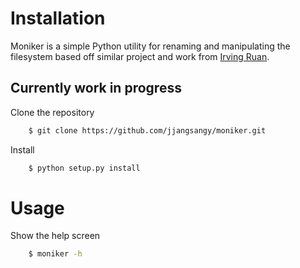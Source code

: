 # Installation

Moniker is a simple Python utility for renaming and manipulating the filesystem based
off similar project and work from [Irving Ruan](https://github.com/irvingruan/Moniker.git).

## Currently work in progress

Clone the repository
```bash
    $ git clone https://github.com/jjangsangy/moniker.git
```

Install
```bash
	$ python setup.py install
```

# Usage

Show the help screen
```bash
	$ moniker -h
```
